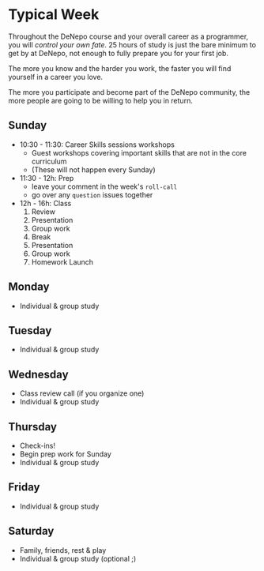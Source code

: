# Typical Week

Throughout the DeNepo course and your overall career as a programmer, you will
_control your own fate_. 25 hours of study is just the bare minimum to get by at
DeNepo, not enough to fully prepare you for your first job.

The more you know and the harder you work, the faster you will find yourself in
a career you love.

The more you participate and become part of the DeNepo community, the more
people are going to be willing to help you in return.

## Sunday

- 10:30 - 11:30: Career Skills sessions workshops
  - Guest workshops covering important skills that are not in the core
    curriculum
  - (These will not happen every Sunday)
- 11:30 - 12h: Prep
  - leave your comment in the week's `roll-call`
  - go over any `question` issues together
- 12h - 16h: Class
  1. Review
  2. Presentation
  3. Group work
  4. Break
  5. Presentation
  6. Group work
  7. Homework Launch

## Monday

- Individual & group study

## Tuesday

- Individual & group study

## Wednesday

- Class review call (if you organize one)
- Individual & group study

## Thursday

- Check-ins!
- Begin prep work for Sunday
- Individual & group study

## Friday

- Individual & group study

## Saturday

- Family, friends, rest & play
- Individual & group study (optional ;)
